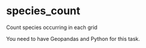 # species_count
Count species occurring in each grid

You need to have Geopandas and Python for this task.
